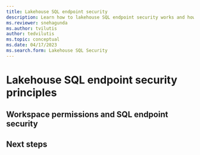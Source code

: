 ```yaml
---
title: Lakehouse SQL endpoint security
description: Learn how to lakehouse SQL endpoint security works and how to set it.
ms.reviewer: snehagunda
ms.author: tvilutis
author: tedvilutis
ms.topic: conceptual
ms.date: 04/17/2023
ms.search.form: Lakehouse SQL Security
---
```


# Lakehouse SQL endpoint security principles

## Workspace permissions and SQL endpoint security

## Next steps



